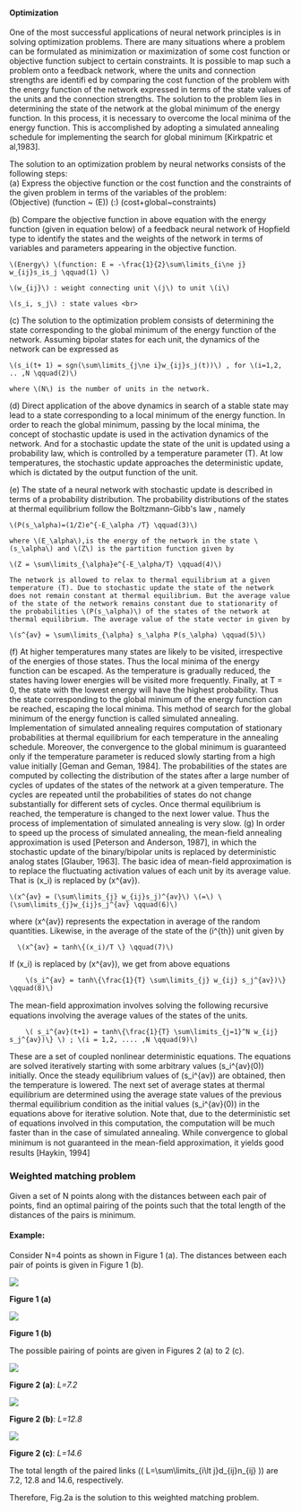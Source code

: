 #### Optimization
One of the most successful applications of neural network principles is in solving optimization problems. There are many situations where a problem can be formulated as minimization or maximization of some cost function or objective function subject to certain constraints. It is possible to map such a problem onto a feedback network,  where the units and connection strengths are identifi
ed by comparing the cost function of the problem with the energy function of the network expressed in terms of the state values of the units and the connection strengths. The solution to the problem lies in determining the state of the network at the global minimum of the energy function. In this process, it is necessary to overcome the local minima of the energy function. This is accomplished by adopting a simulated annealing schedule for implementing the search for global minimum [Kirkpatric et al,1983].

The solution to an optimization problem by neural networks consists of the following steps:<br>
  (a) Express the objective function or the cost function and the constraints of the given problem in terms of the variables of the problem:<br>
    \(Objective\) \(function ~ (E)\) \(:\) \(cost+global~constraints\)

  (b) Compare the objective function in above equation with the energy function (given in equation below) of a feedback neural network of Hopfield type to identify the states and the weights of the network in terms of variables and parameters appearing in the objective function.

    \(Energy\) \(function: E = -\frac{1}{2}\sum\limits_{i\ne j} w_{ij}s_is_j \qquad(1) \)

    \(w_{ij}\) : weight connecting unit \(j\) to unit \(i\)

    \(s_i, s_j\) : state values <br>

  (c) The solution to the optimization problem consists of determining the state corresponding to the global minimum of the energy function of the network. Assuming bipolar states for each unit, the dynamics of the network can be expressed as

    \(s_i(t+ 1) = sgn(\sum\limits_{j\ne i}w_{ij}s_j(t))\) , for \(i=1,2, .. ,N \qquad(2)\)

    where \(N\) is the number of units in the network.

  (d) Direct application of the above dynamics in search of a stable state may lead to a state corresponding to a local minimum of the energy function. In order to reach the global minimum, passing by the local minima, the concept of stochastic update is used in the activation dynamics of the network. And for a stochastic update the state of the unit is updated using a probability law, which is controlled by a temperature parameter (T). At low temperatures, the stochastic update approaches the deterministic update, which is dictated by the output function of the unit.

  (e) The state of a neural network with stochastic update is described in terms of a probability distribution. The probability distributions of the states at thermal equilibrium follow the Boltzmann-Gibb's law , namely

    \(P(s_\alpha)=(1/Z)e^{-E_\alpha /T} \qquad(3)\)

    where \(E_\alpha\),is the energy of the network in the state \(s_\alpha\) and \(Z\) is the partition function given by

    \(Z = \sum\limits_{\alpha}e^{-E_\alpha/T} \qquad(4)\)

    The network is allowed to relax to thermal equilibrium at a given temperature (T). Due to stochastic update the state of the network does not remain constant at thermal equilibrium. But the average value of the state of the network remains constant due to stationarity of the probabilities \(P(s_\alpha)\) of the states of the network at thermal equilibrium. The average value of the state vector in given by

    \(s^{av} = \sum\limits_{\alpha} s_\alpha P(s_\alpha) \qquad(5)\)

  (f) At higher temperatures many states are likely to be visited, irrespective of the energies of those states. Thus the local minima of the energy function can be escaped. As the temperature is gradually reduced, the states having lower energies will be visited more frequently. Finally, at T = 0, the state with the lowest energy will have the highest probability. Thus the state corresponding to the global minimum of the energy function can be reached, escaping the local minima. This method of search for the global minimum of the energy function is called simulated annealing. Implementation of simulated annealing requires computation of stationary probabilities at thermal equilibrium for each temperature in the annealing schedule. Moreover, the convergence to the global minimum is guaranteed only if the temperature parameter is reduced slowly starting from a high value initially [Geman and Geman, 1984]. The probabilities of the states are computed by collecting the distribution of the states after a large number of cycles of updates of the states of the network at a given temperature. The cycles are repeated until the probabilities of states do not change substantially for different sets of cycles. Once thermal equilibrium is reached, the temperature is changed to the next lower value. Thus the process of implementation of simulated annealing is very slow.
  (g) In order to speed up the process of simulated annealing, the mean-field annealing approximation is used [Peterson and Anderson, 1987], in which the stochastic update of the binary/bipolar units is replaced by deterministic analog states [Glauber, 1963]. The basic idea of mean-field approximation is to replace the fluctuating activation values of each unit by its average value. That is \(x_i\) is replaced by \(x^{av}\).

    \(x^{av} = (\sum\limits_{j} w_{ij}s_j)^{av}\) \(=\) \(\sum\limits_{j}w_{ij}s_j^{av} \qquad(6)\)


where \(x^{av}\) represents the expectation in average of the random quantities. Likewise, in the average of the state of the \(i^{th}\) unit given by

      \(x^{av} = tanh\{(x_i)/T \} \qquad(7)\)


If \(x_i\) is replaced by \(x^{av}\), we get from above equations


        \(s_i^{av} = tanh\{\frac{1}{T} \sum\limits_{j} w_{ij} s_j^{av})\} \qquad(8)\)


The mean-ﬁeld approximation involves solving the following recursive equations involving the average values of the states of the units.


        \( s_i^{av}(t+1) = tanh\{\frac{1}{T} \sum\limits_{j=1}^N w_{ij} s_j^{av})\} \) ; \(i = 1,2, .... ,N \qquad(9)\)


These are a set of coupled nonlinear deterministic equations. The equations are solved iteratively starting with some arbitrary values \(s_i^{av}(0)\) initially. Once the steady equilibrium values of \(s_i^{av}\) are obtained, then the temperature is lowered. The next set of average states at thermal equilibrium are determined using the average state values of the previous thermal equilibrium condition as the initial values \(s_i^{av}(0)\) in the equations above for iterative solution. Note that, due to the deterministic set of equations involved in this computation, the computation will be much faster than in the case of simulated annealing. While convergence to global minimum is not guaranteed in the mean-ﬁeld approximation, it yields good results [Haykin, 1994]


### Weighted matching problem

Given a set of N points along with the distances between each pair of points, find an optimal pairing of the points such that the total length of the distances of the pairs is minimum.

#### Example:

Consider N=4 points as shown in Figure 1 (a). The distances between each pair of points is given in Figure 1 (b).


<img src="images/sol1.png">


**Figure 1 (a)**


<img src="images/wgraph.png">



**Figure 1 (b)**

The possible pairing of points are given in Figures 2 (a) to 2 (c).


<img src="images/sol1.png">



**Figure 2 (a)**: *L=7.2*



<img src="images/sol2.png">



**Figure 2 (b)**: *L=12.8*


<img src="images/sol3.png">



**Figure 2 (c)**: *L=14.6*

The total length of the paired links (\( L=\sum\limits_{i\lt j}d_{ij}n_{ij} \)) are 7.2, 12.8 and 14.6, respectively.

Therefore, Fig.2a is the solution to this weighted matching problem.



